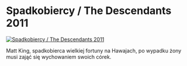 Spadkobiercy / The Descendants 2011 
=============
[![Spadkobiercy / The Descendants 2011 ](http://vidos.pl/images/player.gif)](http://vidos.pl/spadkobiercy-the-descendants-2011)

 Matt King, spadkobierca wielkiej fortuny na Hawajach, po wypadku żony musi zająć się wychowaniem swoich córek.
